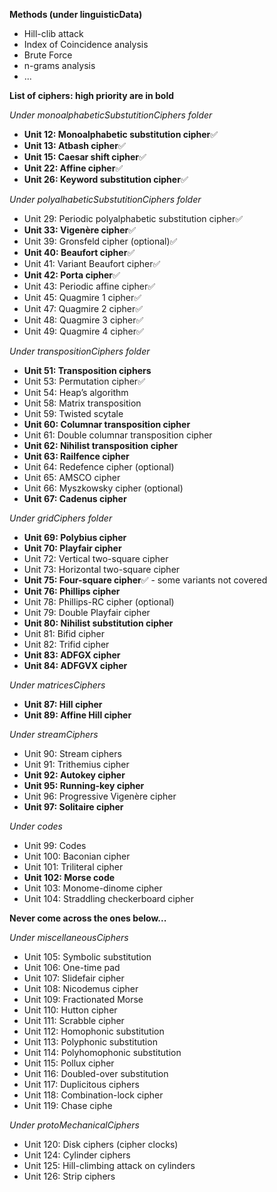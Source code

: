 **Methods (under linguisticData)**
- Hill-clib attack
- Index of Coincidence analysis
- Brute Force
- n-grams analysis
- ...

**List of ciphers: high priority are in bold**

_Under monoalphabeticSubstutitionCiphers folder_
- **Unit 12: Monoalphabetic substitution cipher**✅
- **Unit 13: Atbash cipher**✅
- **Unit 15: Caesar shift cipher**✅
- **Unit 22: Affine cipher**✅
- **Unit 26: Keyword substitution cipher**✅

_Under polyalhabeticSubstutitionCiphers folder_ 
- Unit 29: Periodic polyalphabetic substitution cipher✅
- **Unit 33: Vigenère cipher**✅
- Unit 39: Gronsfeld cipher (optional)✅
- **Unit 40: Beaufort cipher**✅
- Unit 41: Variant Beaufort cipher✅
- **Unit 42: Porta cipher**✅
- Unit 43: Periodic affine cipher✅
- Unit 45: Quagmire 1 cipher✅
- Unit 47: Quagmire 2 cipher✅
- Unit 48: Quagmire 3 cipher✅
- Unit 49: Quagmire 4 cipher✅

_Under transpositionCiphers folder_
- **Unit 51: Transposition ciphers**
- Unit 53: Permutation cipher✅
- Unit 54: Heap’s algorithm
- Unit 58: Matrix transposition
- Unit 59: Twisted scytale
- **Unit 60: Columnar transposition cipher**
- Unit 61: Double columnar transposition cipher
- **Unit 62: Nihilist transposition cipher**
- **Unit 63: Railfence cipher**
- Unit 64: Redefence cipher (optional)
- Unit 65: AMSCO cipher
- Unit 66: Myszkowsky cipher (optional)
- **Unit 67: Cadenus cipher**

_Under gridCiphers folder_
- **Unit 69: Polybius cipher**
- **Unit 70: Playfair cipher**
- Unit 72: Vertical two-square cipher
- Unit 73: Horizontal two-square cipher
- **Unit 75: Four-square cipher**✅ - some variants not covered
- **Unit 76: Phillips cipher**
- Unit 78: Phillips-RC cipher (optional)
- Unit 79: Double Playfair cipher
- **Unit 80: Nihilist substitution cipher**
- Unit 81: Bifid cipher
- Unit 82: Trifid cipher
- **Unit 83: ADFGX cipher**
- **Unit 84: ADFGVX cipher**

_Under matricesCiphers_
- **Unit 87: Hill cipher**
- **Unit 89: Affine Hill cipher**

_Under streamCiphers_
- Unit 90: Stream ciphers
- Unit 91: Trithemius cipher
- **Unit 92: Autokey cipher**
- **Unit 95: Running-key cipher**
- Unit 96: Progressive Vigenère cipher
- **Unit 97: Solitaire cipher**

_Under codes_
- Unit 99: Codes
- Unit 100: Baconian cipher
- Unit 101: Triliteral cipher
- **Unit 102: Morse code**
- Unit 103: Monome-dinome cipher
- Unit 104: Straddling checkerboard cipher

**Never come across the ones below...**

_Under miscellaneousCiphers_
- Unit 105: Symbolic substitution
- Unit 106: One-time pad
- Unit 107: Slidefair cipher
- Unit 108: Nicodemus cipher
- Unit 109: Fractionated Morse
- Unit 110: Hutton cipher
- Unit 111: Scrabble cipher
- Unit 112: Homophonic substitution
- Unit 113: Polyphonic substitution
- Unit 114: Polyhomophonic substitution
- Unit 115: Pollux cipher
- Unit 116: Doubled-over substitution
- Unit 117: Duplicitous ciphers
- Unit 118: Combination-lock cipher
- Unit 119: Chase ciphe

_Under protoMechanicalCiphers_
- Unit 120: Disk ciphers (cipher clocks)
- Unit 124: Cylinder ciphers
- Unit 125: Hill-climbing attack on cylinders
- Unit 126: Strip ciphers
